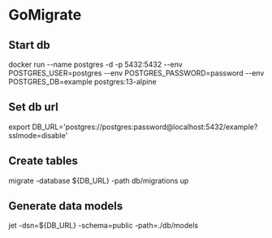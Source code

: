 # GoMigrate

## Start db
docker run --name postgres -d -p 5432:5432 --env POSTGRES_USER=postgres --env POSTGRES_PASSWORD=password --env POSTGRES_DB=example postgres:13-alpine

## Set db url
export DB_URL='postgres://postgres:password@localhost:5432/example?sslmode=disable'

## Create tables
migrate -database ${DB_URL} -path db/migrations up

## Generate data models
jet -dsn=${DB_URL} -schema=public -path=./db/models